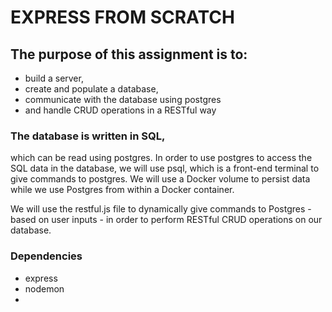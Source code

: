 # EXPRESS FROM SCRATCH

## The purpose of this assignment is to:
- build a server,
- create and populate a database,
- communicate with the database using postgres
- and handle CRUD operations in a RESTful way

### The database is written in SQL, 
which can be read using postgres. In order to use postgres to access the SQL data in the database, we will use psql, which is a front-end terminal to give commands to postgres. We will use a Docker volume to persist data while we use Postgres from within a Docker container. 

We will use the restful.js file to dynamically give commands to Postgres - based on user inputs - in order to perform RESTful CRUD operations on our database.

### Dependencies
- express
- nodemon
- 